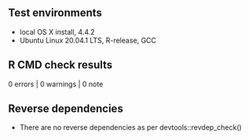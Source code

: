 ## Test environments
- local OS X install, 4.4.2
- Ubuntu Linux 20.04.1 LTS, R-release, GCC

## R CMD check results

0 errors | 0 warnings | 0 note

## Reverse dependencies

- There are no reverse dependencies as per devtools::revdep_check()
